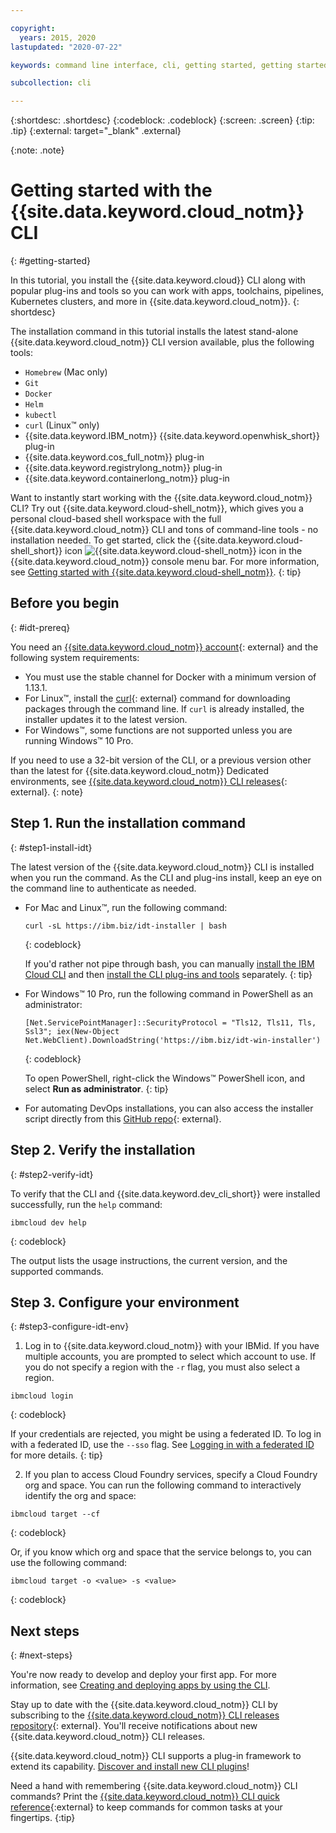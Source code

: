 ```yaml
---

copyright:
  years: 2015, 2020
lastupdated: "2020-07-22"

keywords: command line interface, cli, getting started, getting started with IBM Cloud CLI, getting started with IBM Cloud CLI and developer tools tutorial, IBM Cloud Developer Tools CLI, ibmcloud cli, download cli, ibmcloud dev, cloud cli, cloud command line, developer tools, dev tools, install cloud cli, getting started cli, ibm cloud cli

subcollection: cli

---
```


{:shortdesc: .shortdesc}
{:codeblock: .codeblock}
{:screen: .screen}
{:tip: .tip}
{:external: target="_blank" .external}

{:note: .note}

# Getting started with the {{site.data.keyword.cloud_notm}} CLI
{: #getting-started}

In this tutorial, you install the {{site.data.keyword.cloud}} CLI along with popular plug-ins and tools so you can work with apps, toolchains, pipelines, Kubernetes clusters, and more in {{site.data.keyword.cloud_notm}}.
{: shortdesc}

The installation command in this tutorial installs the latest stand-alone {{site.data.keyword.cloud_notm}} CLI version available, plus the following tools:

* `Homebrew` (Mac only)
* `Git`
* `Docker`
* `Helm`
* `kubectl`
* `curl` (Linux&trade; only)
* {{site.data.keyword.IBM_notm}} {{site.data.keyword.openwhisk_short}} plug-in
* {{site.data.keyword.cos_full_notm}} plug-in
* {{site.data.keyword.registrylong_notm}} plug-in
* {{site.data.keyword.containerlong_notm}} plug-in

Want to instantly start working with the {{site.data.keyword.cloud_notm}} CLI? Try out {{site.data.keyword.cloud-shell_notm}}, which gives you a personal cloud-based shell workspace with the full {{site.data.keyword.cloud_notm}} CLI and tons of command-line tools - no installation needed. To get started, click the {{site.data.keyword.cloud-shell_short}} icon ![{{site.data.keyword.cloud-shell_notm}} icon](../icons/terminal-cloud-shell.svg) in the {{site.data.keyword.cloud_notm}} console menu bar. For more information, see [Getting started with {{site.data.keyword.cloud-shell_notm}}](/docs/cloud-shell?topic=cloud-shell-getting-started).
{: tip}

## Before you begin
{: #idt-prereq}

You need an [{{site.data.keyword.cloud_notm}} account](https://cloud.ibm.com/){: external} and the following system requirements:

* You must use the stable channel for Docker with a minimum version of 1.13.1.
* For Linux&trade;, install the [curl](https://curl.haxx.se/download.html){: external} command for downloading packages through the command line. If `curl` is already installed, the installer updates it to the latest version.
* For Windows&trade;, some functions are not supported unless you are running Windows&trade; 10 Pro.

If you need to use a 32-bit version of the CLI, or a previous version other than the latest for {{site.data.keyword.cloud_notm}} Dedicated environments, see [{{site.data.keyword.cloud_notm}} CLI releases](https://github.com/IBM-Cloud/ibm-cloud-cli-release/releases/){: external}.
{: note}

## Step 1. Run the installation command
{: #step1-install-idt}

The latest version of the {{site.data.keyword.cloud_notm}} CLI is installed when you run the command. As the CLI and plug-ins install, keep an eye on the command line to authenticate as needed.

* For Mac and Linux&trade;, run the following command:
  ```
  curl -sL https://ibm.biz/idt-installer | bash
  ```
  {: codeblock}

  If you'd rather not pipe through bash, you can manually [install the IBM Cloud CLI](/docs/cli?topic=cli-install-ibmcloud-cli) and then [install the CLI plug-ins and tools](/docs/cli?topic=cli-install-devtools-manually) separately.
  {: tip}

* For Windows&trade; 10 Pro, run the following command in PowerShell as an administrator:
  ```
  [Net.ServicePointManager]::SecurityProtocol = "Tls12, Tls11, Tls, Ssl3"; iex(New-Object Net.WebClient).DownloadString('https://ibm.biz/idt-win-installer')
  ```
  {: codeblock}

  To open PowerShell, right-click the Windows&trade; PowerShell icon, and select **Run as administrator**.
  {: tip}

* For automating DevOps installations, you can also access the installer script directly from this [GitHub repo](https://github.com/IBM-Cloud/ibm-cloud-developer-tools){: external}.


## Step 2. Verify the installation
{: #step2-verify-idt}

To verify that the CLI and {{site.data.keyword.dev_cli_short}} were installed successfully, run the `help` command:
```
ibmcloud dev help
```
{: codeblock}

The output lists the usage instructions, the current version, and the supported commands.

## Step 3. Configure your environment
{: #step3-configure-idt-env}

1. Log in to {{site.data.keyword.cloud_notm}} with your IBMid. If you have multiple accounts, you are prompted to select which account to use. If you do not specify a region with the `-r` flag, you must also select a region.
  ```
  ibmcloud login
  ```
  {: codeblock}

  If your credentials are rejected, you might be using a federated ID. To log in with a federated ID, use the `--sso` flag. See [Logging in with a federated ID](/docs/account?topic=account-federated_id) for more details.
  {: tip}

2. If you plan to access Cloud Foundry services, specify a Cloud Foundry org and space. You can run the following command to interactively identify the org and space:
  ```
  ibmcloud target --cf
  ```
  {: codeblock}

  Or, if you know which org and space that the service belongs to, you can use the following command:
  ```
  ibmcloud target -o <value> -s <value>
  ```
  {: codeblock}

## Next steps
{: #next-steps}

You're now ready to develop and deploy your first app. For more information, see [Creating and deploying apps by using the CLI](/docs/apps?topic=apps-create-deploy-app-cli#create-deploy-app-cli).

Stay up to date with the {{site.data.keyword.cloud_notm}} CLI by subscribing to the [{{site.data.keyword.cloud_notm}} CLI releases repository](https://github.com/IBM-Cloud/ibm-cloud-cli-release/releases/){: external}. You'll receive notifications about new {{site.data.keyword.cloud_notm}} CLI releases.

{{site.data.keyword.cloud_notm}} CLI supports a plug-in framework to extend its capability. [Discover and install new CLI plugins](/docs/cli?topic=cli-plug-ins)!

Need a hand with remembering {{site.data.keyword.cloud_notm}} CLI commands? Print the [{{site.data.keyword.cloud_notm}} CLI quick reference](https://cloud.ibm.com/media/docs/downloads/IBM%20Cloud%20CLI%20quick%20reference.pdf){:external} to keep commands for common tasks at your fingertips.
{:tip}

